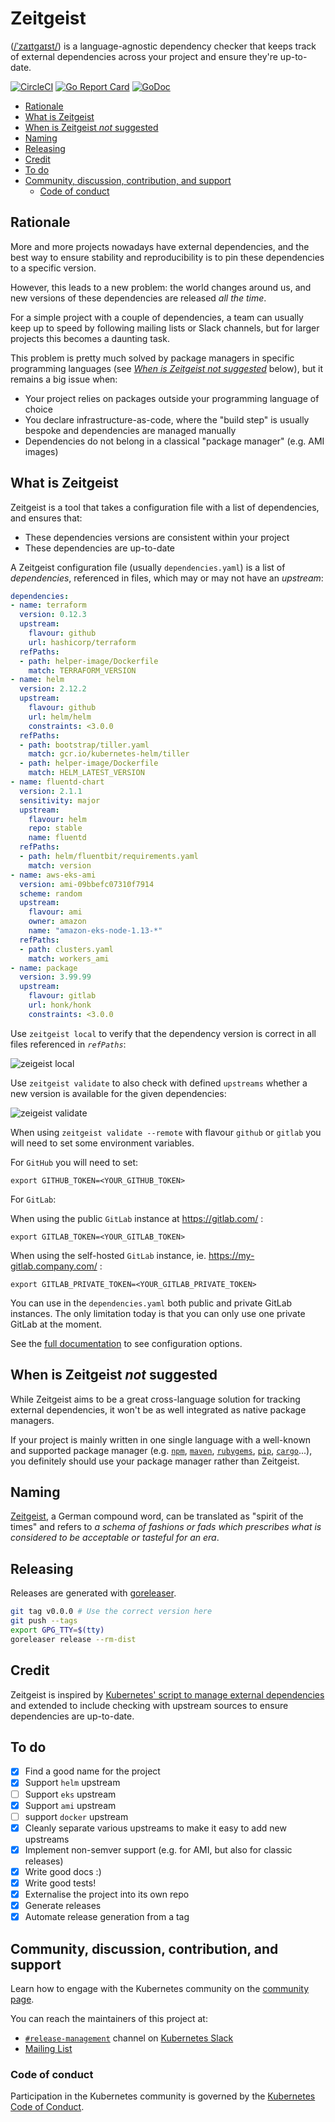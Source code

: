 # Zeitgeist

([/ˈzaɪtɡaɪst/](https://en.wikipedia.org/wiki/Help:IPA/English)) is a language-agnostic dependency checker that keeps track of external dependencies across your project and ensure they're up-to-date.

[![CircleCI](https://circleci.com/gh/Pluies/zeitgeist.svg?style=shield)](https://circleci.com/gh/Pluies/zeitgeist)
[![Go Report Card](https://goreportcard.com/badge/sigs.k8s.io/zeitgeist)](https://goreportcard.com/report/sigs.k8s.io/zeitgeist)
[![GoDoc](https://godoc.org/sigs.k8s.io/zeitgeist?status.svg)](https://godoc.org/sigs.k8s.io/zeitgeist)

- [Rationale](#rationale)
- [What is Zeitgeist](#what-is-zeitgeist)
- [When is Zeitgeist _not_ suggested](#when-is-zeitgeist-not-suggested)
- [Naming](#naming)
- [Releasing](#releasing)
- [Credit](#credit)
- [To do](#to-do)
- [Community, discussion, contribution, and support](#community-discussion-contribution-and-support)
  - [Code of conduct](#code-of-conduct)

## Rationale

More and more projects nowadays have external dependencies, and the best way to ensure stability and reproducibility is to pin these dependencies to a specific version.

However, this leads to a new problem: the world changes around us, and new versions of these dependencies are released _all the time_.

For a simple project with a couple of dependencies, a team can usually keep up to speed by following mailing lists or Slack channels, but for larger projects this becomes a daunting task.

This problem is pretty much solved by package managers in specific programming languages (see [_When is Zeitgeist _not_ suggested_](#when-is-zeitgeist-not-suggested) below), but it remains a big issue when:

- Your project relies on packages outside your programming language of choice
- You declare infrastructure-as-code, where the "build step" is usually bespoke and dependencies are managed manually
- Dependencies do not belong in a classical "package manager" (e.g. AMI images)

## What is Zeitgeist

Zeitgeist is a tool that takes a configuration file with a list of dependencies, and ensures that:

- These dependencies versions are consistent within your project
- These dependencies are up-to-date

A Zeitgeist configuration file (usually `dependencies.yaml`) is a list of _dependencies_, referenced in files, which may or may not have an _upstream_:

```yaml
dependencies:
- name: terraform
  version: 0.12.3
  upstream:
    flavour: github
    url: hashicorp/terraform
  refPaths:
  - path: helper-image/Dockerfile
    match: TERRAFORM_VERSION
- name: helm
  version: 2.12.2
  upstream:
    flavour: github
    url: helm/helm
    constraints: <3.0.0
  refPaths:
  - path: bootstrap/tiller.yaml
    match: gcr.io/kubernetes-helm/tiller
  - path: helper-image/Dockerfile
    match: HELM_LATEST_VERSION
- name: fluentd-chart
  version: 2.1.1
  sensitivity: major
  upstream:
    flavour: helm
    repo: stable
    name: fluentd
  refPaths:
  - path: helm/fluentbit/requirements.yaml
    match: version
- name: aws-eks-ami
  version: ami-09bbefc07310f7914
  scheme: random
  upstream:
    flavour: ami
    owner: amazon
    name: "amazon-eks-node-1.13-*"
  refPaths:
  - path: clusters.yaml
    match: workers_ami
- name: package
  version: 3.99.99
  upstream:
    flavour: gitlab
    url: honk/honk
    constraints: <3.0.0
```

Use `zeitgeist local` to verify that the dependency version is correct in all files referenced in _`refPaths`_:

![zeigeist local](/docs/local.png)

Use `zeitgeist validate` to also check with defined `upstreams` whether a new version is available for the given dependencies:

![zeigeist validate](/docs/validate.png)


When using `zeitgeist validate --remote` with flavour `github` or `gitlab` you will need to set some environment variables.

For `GitHub` you will need to set:

```console
export GITHUB_TOKEN=<YOUR_GITHUB_TOKEN>
```

For `GitLab`:

When using the public `GitLab` instance at https://gitlab.com/ :

```console
export GITLAB_TOKEN=<YOUR_GITLAB_TOKEN>
```

When using the self-hosted `GitLab` instance, ie. https://my-gitlab.company.com/ :

```console
export GITLAB_PRIVATE_TOKEN=<YOUR_GITLAB_PRIVATE_TOKEN>
```

You can use in the `dependencies.yaml` both public and private GitLab instances. The only limitation today is that
you can only use one private GitLab at the moment.

See the [full documentation](https://godoc.org/sigs.k8s.io/zeitgeist/dependencies#Dependency) to see configuration options.

## When is Zeitgeist _not_ suggested

While Zeitgeist aims to be a great cross-language solution for tracking external dependencies, it won't be as well integrated as native package managers.

If your project is mainly written in one single language with a well-known and supported package manager (e.g. [`npm`](https://www.npmjs.com/), [`maven`](https://maven.apache.org/), [`rubygems`](https://rubygems.org/), [`pip`](https://pypi.org/project/pip/), [`cargo`](https://crates.io/)...), you definitely should use your package manager rather than Zeitgeist.

## Naming

[Zeitgeist](https://en.wikipedia.org/wiki/Zeitgeist), a German compound word, can be translated as "spirit of the times" and refers to _a schema of fashions or fads which prescribes what is considered to be acceptable or tasteful for an era_.

## Releasing

Releases are generated with [goreleaser](https://goreleaser.com/).

```bash
git tag v0.0.0 # Use the correct version here
git push --tags
export GPG_TTY=$(tty)
goreleaser release --rm-dist
```

## Credit

Zeitgeist is inspired by [Kubernetes' script to manage external dependencies](https://groups.google.com/forum/?pli=1#!topic/kubernetes-dev/cTaYyb1a18I) and extended to include checking with upstream sources to ensure dependencies are up-to-date.

## To do

- [x] Find a good name for the project
- [x] Support `helm` upstream
- [ ] Support `eks` upstream
- [x] Support `ami` upstream
- [ ] support `docker` upstream
- [x] Cleanly separate various upstreams to make it easy to add new upstreams
- [x] Implement non-semver support (e.g. for AMI, but also for classic releases)
- [x] Write good docs :)
- [x] Write good tests!
- [x] Externalise the project into its own repo
- [x] Generate releases
- [x] Automate release generation from a tag

## Community, discussion, contribution, and support

Learn how to engage with the Kubernetes community on the [community page](http://kubernetes.io/community/).

You can reach the maintainers of this project at:

- [`#release-management`](https://kubernetes.slack.com/archives/CJH2GBF7Y) channel on [Kubernetes Slack](http://slack.k8s.io/)
- [Mailing List](https://groups.google.com/forum/#!forum/kubernetes-sig-release)

### Code of conduct

Participation in the Kubernetes community is governed by the [Kubernetes Code of Conduct](code-of-conduct.md).
